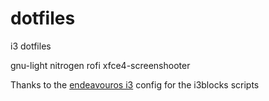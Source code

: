 # dotfiles
i3 dotfiles

gnu-light
nitrogen
rofi
xfce4-screenshooter

Thanks to the [endeavouros i3](https://github.com/endeavouros-team/endeavouros-i3wm-setup) config for the i3blocks scripts
